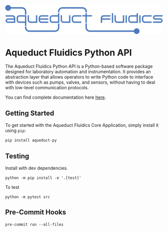 <p><img src="https://github.com/aqueductfluidics/.github/blob/main/profile/assets/images/logo_blue.svg" alt="Aqueduct Fluidics" /></p>

# Aqueduct Fluidics Python API

The Aqueduct Fluidics Python API is a Python-based software package designed for laboratory automation and instrumentation. It provides an abstraction layer that allows operators to write Python code to interface with devices such as pumps, valves, and sensors, without having to deal with low-level communication protocols.

You can find complete documentation here [here](https://docs.aqueductfluidics.com).

## Getting Started

To get started with the Aqueduct Fluidics Core Application, simply install it using `pip`:

```bash
pip install aqueduct-py
```

## Testing

Install with dev dependencies.

```text
python -m pip install -e '.[test]'
```

To test

```text
python -m pytest src
```

## Pre-Commit Hooks

```text
pre-commit run --all-files
```
